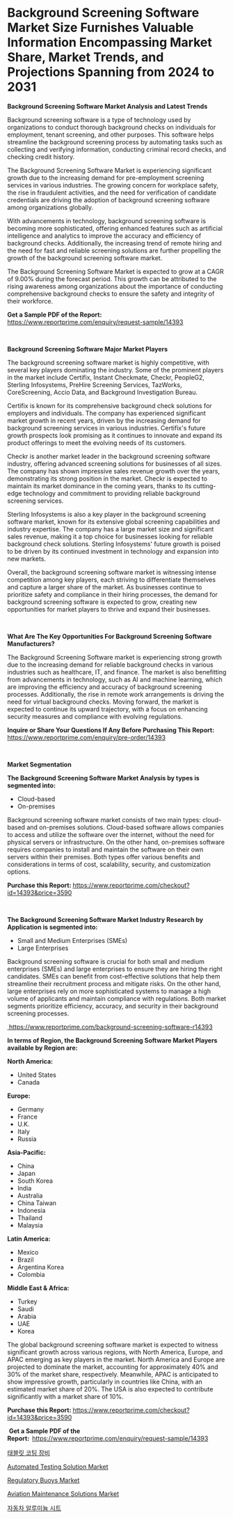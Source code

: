 <p><h1>Background Screening Software Market Size Furnishes Valuable Information Encompassing Market Share, Market Trends, and Projections Spanning from 2024 to 2031</h1></p><p><strong>Background Screening Software Market Analysis and Latest Trends</strong></p>
<p><p>Background screening software is a type of technology used by organizations to conduct thorough background checks on individuals for employment, tenant screening, and other purposes. This software helps streamline the background screening process by automating tasks such as collecting and verifying information, conducting criminal record checks, and checking credit history.</p><p>The Background Screening Software Market is experiencing significant growth due to the increasing demand for pre-employment screening services in various industries. The growing concern for workplace safety, the rise in fraudulent activities, and the need for verification of candidate credentials are driving the adoption of background screening software among organizations globally.</p><p>With advancements in technology, background screening software is becoming more sophisticated, offering enhanced features such as artificial intelligence and analytics to improve the accuracy and efficiency of background checks. Additionally, the increasing trend of remote hiring and the need for fast and reliable screening solutions are further propelling the growth of the background screening software market.</p><p>The Background Screening Software Market is expected to grow at a CAGR of 9.00% during the forecast period. This growth can be attributed to the rising awareness among organizations about the importance of conducting comprehensive background checks to ensure the safety and integrity of their workforce.</p></p>
<p><strong>Get a Sample PDF of the Report:&nbsp;</strong> <a href="https://www.reportprime.com/enquiry/request-sample/14393">https://www.reportprime.com/enquiry/request-sample/14393</a></p>
<p>&nbsp;</p>
<p><strong>Background Screening Software Major Market Players</strong></p>
<p><p>The background screening software market is highly competitive, with several key players dominating the industry. Some of the prominent players in the market include Certifix, Instant Checkmate, Checkr, PeopleG2, Sterling Infosystems, PreHire Screening Services, TazWorks, CoreScreening, Accio Data, and Background Investigation Bureau.</p><p>Certifix is known for its comprehensive background check solutions for employers and individuals. The company has experienced significant market growth in recent years, driven by the increasing demand for background screening services in various industries. Certifix's future growth prospects look promising as it continues to innovate and expand its product offerings to meet the evolving needs of its customers.</p><p>Checkr is another market leader in the background screening software industry, offering advanced screening solutions for businesses of all sizes. The company has shown impressive sales revenue growth over the years, demonstrating its strong position in the market. Checkr is expected to maintain its market dominance in the coming years, thanks to its cutting-edge technology and commitment to providing reliable background screening services.</p><p>Sterling Infosystems is also a key player in the background screening software market, known for its extensive global screening capabilities and industry expertise. The company has a large market size and significant sales revenue, making it a top choice for businesses looking for reliable background check solutions. Sterling Infosystems' future growth is poised to be driven by its continued investment in technology and expansion into new markets.</p><p>Overall, the background screening software market is witnessing intense competition among key players, each striving to differentiate themselves and capture a larger share of the market. As businesses continue to prioritize safety and compliance in their hiring processes, the demand for background screening software is expected to grow, creating new opportunities for market players to thrive and expand their businesses.</p></p>
<p>&nbsp;</p>
<p><strong>What Are The Key Opportunities For Background Screening Software Manufacturers?</strong></p>
<p><p>The Background Screening Software market is experiencing strong growth due to the increasing demand for reliable background checks in various industries such as healthcare, IT, and finance. The market is also benefitting from advancements in technology, such as AI and machine learning, which are improving the efficiency and accuracy of background screening processes. Additionally, the rise in remote work arrangements is driving the need for virtual background checks. Moving forward, the market is expected to continue its upward trajectory, with a focus on enhancing security measures and compliance with evolving regulations.</p></p>
<p><strong>Inquire or Share Your Questions If Any Before Purchasing This Report:</strong> <a href="https://www.reportprime.com/enquiry/pre-order/14393">https://www.reportprime.com/enquiry/pre-order/14393</a></p>
<p>&nbsp;</p>
<p><strong>Market Segmentation</strong></p>
<p><strong>The Background Screening Software Market Analysis by types is segmented into:</strong></p>
<p><ul><li>Cloud-based</li><li>On-premises</li></ul></p>
<p><p>Background screening software market consists of two main types: cloud-based and on-premises solutions. Cloud-based software allows companies to access and utilize the software over the internet, without the need for physical servers or infrastructure. On the other hand, on-premises software requires companies to install and maintain the software on their own servers within their premises. Both types offer various benefits and considerations in terms of cost, scalability, security, and customization options.</p></p>
<p><strong>Purchase this Report:&nbsp;</strong><a href="https://www.reportprime.com/checkout?id=14393&price=3590">https://www.reportprime.com/checkout?id=14393&price=3590</a></p>
<p>&nbsp;</p>
<p><strong>The Background Screening Software Market Industry Research by Application is segmented into:</strong></p>
<p><ul><li>Small and Medium Enterprises (SMEs)</li><li>Large Enterprises</li></ul></p>
<p><p>Background screening software is crucial for both small and medium enterprises (SMEs) and large enterprises to ensure they are hiring the right candidates. SMEs can benefit from cost-effective solutions that help them streamline their recruitment process and mitigate risks. On the other hand, large enterprises rely on more sophisticated systems to manage a high volume of applicants and maintain compliance with regulations. Both market segments prioritize efficiency, accuracy, and security in their background screening processes.</p></p>
<p><a href="https://www.reportprime.com/background-screening-software-r14393">&nbsp;https://www.reportprime.com/background-screening-software-r14393</a></p>
<p><strong>In terms of Region, the Background Screening Software Market Players available by Region are:</strong></p>
<p>
    <p> <strong> North America: </strong>
        <ul>
            <li>United States</li>
            <li>Canada</li>
        </ul>
        </p> 
    <p> <strong> Europe: </strong>
        <ul>
            <li>Germany</li>
            <li>France</li>
            <li>U.K.</li>
            <li>Italy</li>
            <li>Russia</li>
        </ul>
        </p> 
    <p> <strong> Asia-Pacific: </strong>
        <ul>
            <li>China</li>
            <li>Japan</li>
            <li>South Korea</li>
            <li>India</li>
            <li>Australia</li>
            <li>China Taiwan</li>
            <li>Indonesia</li>
            <li>Thailand</li>
            <li>Malaysia</li>
        </ul>
        </p> 
    <p> <strong> Latin America: </strong>
        <ul>
            <li>Mexico</li>
            <li>Brazil</li>
            <li>Argentina Korea</li>
            <li>Colombia</li>
        </ul>
        </p> 
    <p> <strong> Middle East & Africa: </strong>
        <ul>
            <li>Turkey</li>
            <li>Saudi</li>
            <li>Arabia</li>
            <li>UAE</li>
            <li>Korea</li>
        </ul>
    </p>
    </p>
<p><p>The global background screening software market is expected to witness significant growth across various regions, with North America, Europe, and APAC emerging as key players in the market. North America and Europe are projected to dominate the market, accounting for approximately 40% and 30% of the market share, respectively. Meanwhile, APAC is anticipated to show impressive growth, particularly in countries like China, with an estimated market share of 20%. The USA is also expected to contribute significantly with a market share of 10%.</p></p>
<p><strong>Purchase this Report: </strong><a href="https://www.reportprime.com/checkout?id=14393&price=3590">https://www.reportprime.com/checkout?id=14393&price=3590</a></p>
<p>&nbsp;<strong>Get a Sample PDF of the Report:&nbsp;&nbsp;</strong><a href="https://www.reportprime.com/enquiry/request-sample/14393">https://www.reportprime.com/enquiry/request-sample/14393</a></p>
<p><strong></strong></p>
<p><p><a href="https://github.com/valroy852/Market-Research-Report-List-1/blob/main/918931975314.md">태블릿 코팅 장비</a></p><p><a href="https://github.com/wusalecollins540tpqoz/Market-Research-Report-List-2/blob/main/automated-testing-solution-market.md">Automated Testing Solution Market</a></p><p><a href="https://issuu.com/reportprime-2/docs/regulatory-buoys-market-size-2030.pptx">Regulatory Buoys Market</a></p><p><a href="https://github.com/kathiaseamanalvaradovlprc2h/Market-Research-Report-List-2/blob/main/aviation-maintenance-solutions-market.md">Aviation Maintenance Solutions Market</a></p><p><a href="https://github.com/RonSpencer61/Market-Research-Report-List-1/blob/main/170662675315.md">자동차 알루미늄 시트</a></p></p>